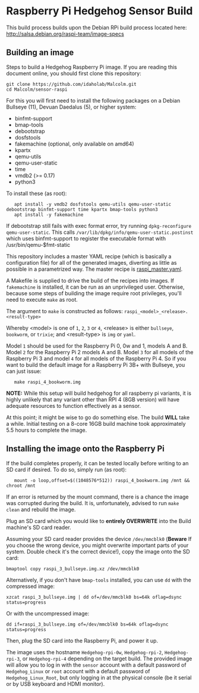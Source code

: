 # Raspberry Pi Hedgehog Sensor Build

This build process builds upon the Debian RPi build process located here:
http://salsa.debian.org/raspi-team/image-specs

## Building an image

Steps to build a Hedgehog Raspberry Pi image.
If you are reading this document online, you should first
clone this repository:

```shell
git clone https://github.com/idaholab/Malcolm.git
cd Malcolm/sensor-raspi
```

For this you will first need to install the following packages on a
Debian Bullseye (11), Devuan Daedalus (5), or higher system:

* binfmt-support
* bmap-tools
* debootstrap
* dosfstools
* fakemachine (optional, only available on amd64)
* kpartx
* qemu-utils
* qemu-user-static
* time
* vmdb2 (>= 0.17)
* python3

To install these (as root):
```shell
   apt install -y vmdb2 dosfstools qemu-utils qemu-user-static debootstrap binfmt-support time kpartx bmap-tools python3
   apt install -y fakemachine
```

If debootstrap still fails with exec format error, try
running `dpkg-reconfigure qemu-user-static`. This calls
`/var/lib/dpkg/info/qemu-user-static.postinst` which uses binfmt-support
to register the executable format with /usr/bin/qemu-$fmt-static

This repository includes a master YAML recipe (which is basically a
configuration file) for all of the generated images, diverting as
little as possible in a parametrized way. The master recipe is
[raspi_master.yaml](raspi_master.yaml).

A Makefile is supplied to drive the build of the recipes into images.
If `fakemachine` is installed, it can be run as an unprivileged user.
Otherwise, because some steps of building the image require root privileges,
you'll need to execute `make` as root.

The argument to `make` is constructed as follows:
`raspi_<model>_<release>.<result-type>`

Whereby <model\> is one of `1`, `2`, `3` or `4`, <release\> is either
`bullseye`, `bookworm`, or `trixie`; and <result-type\> is `img` or `yaml`.

Model `1` should be used for the Raspberry Pi 0, 0w and 1, models A and
B. Model `2` for the Raspberry Pi 2 models A and B. Model `3` for all
models of the Raspberry Pi 3 and model `4` for all models of the
Raspberry Pi 4.
So if you want to build the default image for a Raspberry Pi 3B+ with
Bullseye, you can just issue:

```shell
   make raspi_4_bookworm.img
```

**NOTE:** While this setup will build hedgehog for all raspberry pi variants, it is highly unlikely 
that any variant other than RPI 4 (8GB version) will have adequate resources to function effectively as a sensor.

At this point; it might be wise to go do something else. The build **WILL** take a while. 
Initial testing on a 8-core 16GB build machine took approximately 5.5 hours to complete the image.

## Installing the image onto the Raspberry Pi

If the build completes properly, it can be tested locally before writing to an SD card if desired.
To do so, simply run (as root):

```shell
   mount -o loop,offset=$((1048576*512)) raspi_4_bookworm.img /mnt && chroot /mnt
```

If an error is returned by the mount command, there is a chance the image was corrupted during the build.
It is, unfortunately, advised to run `make clean` and rebuild the image. 

Plug an SD card which you would like to **entirely OVERWRITE** into the Build machine's SD card reader.

Assuming your SD card reader provides the device `/dev/mmcblk0`
(**Beware** If you choose the wrong device, you might overwrite
important parts of your system.  Double check it's the correct
device!), copy the image onto the SD card:

```shell
bmaptool copy raspi_3_bullseye.img.xz /dev/mmcblk0
```

Alternatively, if you don't have `bmap-tools` installed, you can use
`dd` with the compressed image:

```shell
xzcat raspi_3_bullseye.img | dd of=/dev/mmcblk0 bs=64k oflag=dsync status=progress
```

Or with the uncompressed image:

```shell
dd if=raspi_3_bullseye.img of=/dev/mmcblk0 bs=64k oflag=dsync status=progress
```

Then, plug the SD card into the Raspberry Pi, and power it up.

The image uses the hostname `Hedgehog-rpi-0w`, `Hedgehog-rpi-2`, `Hedgehog-rpi-3`, or `Hedgehog-rpi-4` depending on the
target build. The provided image will allow you to log in with the
`sensor` account with a default password of `Hedgehog_Linux` or 
`root` account with a default password of `Hedgehog_Linux_Root`, but only logging in at the
physical console (be it serial or by USB keyboard and HDMI monitor).
